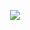 <p align="center">
  <img src="https://lh6.googleusercontent.com/M1u8phOMctzmL1bRdk2r5XuZiviTJ_KXLVaF3MpXKFovL4c0Clfahkqws3ax4VTLO_v3TNf-X_DjKbHAfgr5=w2880-h1510">
</p>